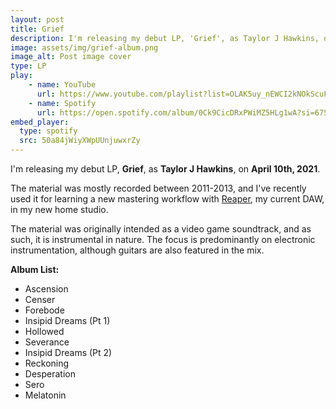 ```yaml
---
layout: post
title: Grief
description: I'm releasing my debut LP, 'Grief', as Taylor J Hawkins, on April 10th, 2021. 
image: assets/img/grief-album.png
image_alt: Post image cover
type: LP
play:
    - name: YouTube
      url: https://www.youtube.com/playlist?list=OLAK5uy_nEWCI2kNOkScuFrfLxJhj18IPuCwe6dlo
    - name: Spotify
      url: https://open.spotify.com/album/0Ck9CicDRxPWiMZ5HLg1wA?si=6755Pf6oRamJBq2RCfIpQg
embed_player:
  type: spotify
  src: 50a84jWiyXWpUUnjuwxrZy
---
```

I'm releasing my debut LP, **Grief**, as **Taylor J Hawkins**, on **April 10th, 2021**. 

The material was mostly recorded between 2011-2013, and I've recently used it for learning a new mastering workflow with [Reaper](https://www.reaper.fm/), my current DAW, in my new home studio.

The material was originally intended as a video game soundtrack, and as such, it is instrumental in nature.  The focus is predominantly on electronic instrumentation, although guitars are also featured in the mix. 

**Album List:**  
- Ascension
- Censer
- Forebode
- Insipid Dreams (Pt 1)
- Hollowed
- Severance
- Insipid Dreams (Pt 2)
- Reckoning 
- Desperation
- Sero
- Melatonin
